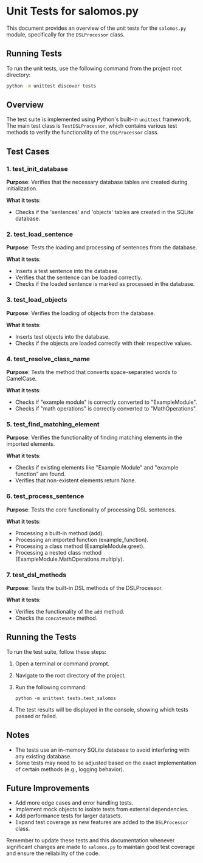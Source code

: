 # Unit Tests for salomos.py

This document provides an overview of the unit tests for the `salomos.py` module, specifically for the `DSLProcessor` class.


## Running Tests

To run the unit tests, use the following command from the project root directory:

```bash
python -m unittest discover tests
```


## Overview

The test suite is implemented using Python's built-in `unittest` framework. The main test class is `TestDSLProcessor`, which contains various test methods to verify the functionality of the `DSLProcessor` class.

## Test Cases

### 1. test_init_database

**Purpose**: Verifies that the necessary database tables are created during initialization.

**What it tests**: 
- Checks if the 'sentences' and 'objects' tables are created in the SQLite database.

### 2. test_load_sentence

**Purpose**: Tests the loading and processing of sentences from the database.

**What it tests**:
- Inserts a test sentence into the database.
- Verifies that the sentence can be loaded correctly.
- Checks if the loaded sentence is marked as processed in the database.

### 3. test_load_objects

**Purpose**: Verifies the loading of objects from the database.

**What it tests**:
- Inserts test objects into the database.
- Checks if the objects are loaded correctly with their respective values.

### 4. test_resolve_class_name

**Purpose**: Tests the method that converts space-separated words to CamelCase.

**What it tests**:
- Checks if "example module" is correctly converted to "ExampleModule".
- Checks if "math operations" is correctly converted to "MathOperations".

### 5. test_find_matching_element

**Purpose**: Verifies the functionality of finding matching elements in the imported elements.

**What it tests**:
- Checks if existing elements like "Example Module" and "example function" are found.
- Verifies that non-existent elements return None.

### 6. test_process_sentence

**Purpose**: Tests the core functionality of processing DSL sentences.

**What it tests**:
- Processing a built-in method (add).
- Processing an imported function (example_function).
- Processing a class method (ExampleModule.greet).
- Processing a nested class method (ExampleModule.MathOperations.multiply).

### 7. test_dsl_methods

**Purpose**: Tests the built-in DSL methods of the DSLProcessor.

**What it tests**:
- Verifies the functionality of the `add` method.
- Checks the `concatenate` method.

## Running the Tests

To run the test suite, follow these steps:

1. Open a terminal or command prompt.
2. Navigate to the root directory of the project.
3. Run the following command:

   ```
   python -m unittest tests.test_salomos
   ```

4. The test results will be displayed in the console, showing which tests passed or failed.

## Notes

- The tests use an in-memory SQLite database to avoid interfering with any existing database.
- Some tests may need to be adjusted based on the exact implementation of certain methods (e.g., logging behavior).

## Future Improvements

- Add more edge cases and error handling tests.
- Implement mock objects to isolate tests from external dependencies.
- Add performance tests for larger datasets.
- Expand test coverage as new features are added to the `DSLProcessor` class.

Remember to update these tests and this documentation whenever significant changes are made to `salomos.py` to maintain good test coverage and ensure the reliability of the code.
